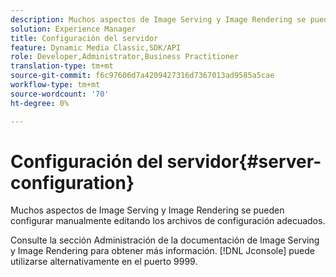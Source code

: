 ```yaml
---
description: Muchos aspectos de Image Serving y Image Rendering se pueden configurar manualmente editando los archivos de configuración adecuados.
solution: Experience Manager
title: Configuración del servidor
feature: Dynamic Media Classic,SDK/API
role: Developer,Administrator,Business Practitioner
translation-type: tm+mt
source-git-commit: f6c97606d7a4209427316d7367013ad9585a5cae
workflow-type: tm+mt
source-wordcount: '70'
ht-degree: 0%

---
```



# Configuración del servidor{#server-configuration}

Muchos aspectos de Image Serving y Image Rendering se pueden configurar manualmente editando los archivos de configuración adecuados.

Consulte la sección Administración de la documentación de Image Serving y Image Rendering para obtener más información. [!DNL Jconsole] puede utilizarse alternativamente en el puerto 9999.
